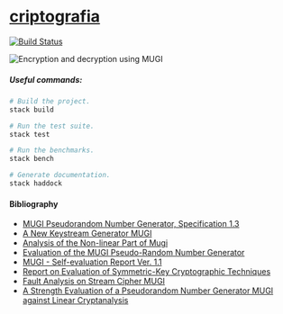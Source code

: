 # [criptografia]() 
[![Build Status](https://travis-ci.org/juanbono/criptografia.svg?branch=master)](https://travis-ci.org/juanbono/criptografia)

![Encryption and decryption using MUGI](https://i.imgur.com/iuwf1Kl.png)


##### Useful commands:

``` sh
# Build the project.
stack build

# Run the test suite.
stack test

# Run the benchmarks.
stack bench

# Generate documentation.
stack haddock
```

#### Bibliography
* [MUGI Pseudorandom Number Generator, Specification 1.3](http://www.cryptrec.go.jp/cryptrec_03_spec_cypherlist_files/PDF/10_02espec.pdf)
* [A New Keystream Generator MUGI](http://citeseerx.ist.psu.edu/viewdoc/download?doi=10.1.1.112.4465&rep=rep1&type=pdf)
* [Analysis of the Non-linear Part of Mugi](https://pdfs.semanticscholar.org/0f1f/ce05d01f7994acc226c251488f1bfb1c67cc.pdf)
* [Evaluation of the MUGI Pseudo-Random Number Generator](https://www.ipa.go.jp/security/enc/CRYPTREC/fy15/doc/1035_IPA-MUGI_report_final.pdf)
* [MUGI - Self-evaluation Report Ver. 1.1](http://www.hitachi.com/rd/yrl/crypto/mugi/mugi_eve.pdf)
* [Report on Evaluation of Symmetric-Key Cryptographic Techniques](https://www.ime.usp.br/~rt/cranalysis/kaneko2003.pdf)
* [Fault Analysis on Stream Cipher MUGI](http://ebooks.narotama.ac.id/files/Information%20Security%20and%20Cryptology;%2013th%20ICISC%202010/Chapter%2028%20Fault%20Analysis%20on%20Stream%20Cipher%20MUGI.pdf)
* [A Strength Evaluation of a Pseudorandom Number Generator MUGI against Linear Cryptanalysis](http://citeseerx.ist.psu.edu/viewdoc/download?doi=10.1.1.98.7823&rep=rep1&type=pdf)

[criptografia]: https://github.com/juanbono/criptografia
